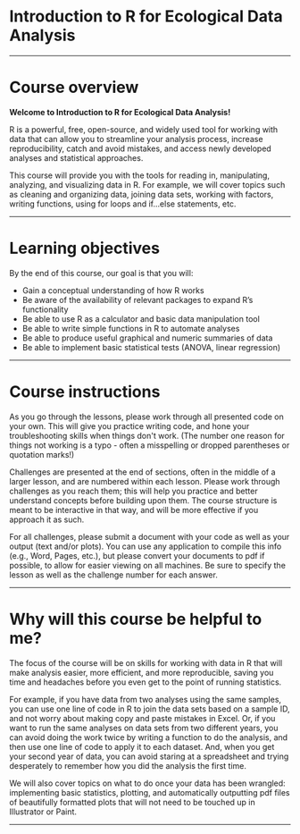 # Introduction to R for Ecological Data Analysis

___

# Course overview

**Welcome to Introduction to R for Ecological Data Analysis!**

R is a powerful, free, open-source, and widely used tool for working with data that can allow you to streamline your analysis process, increase reproducibility, catch and avoid mistakes, and access newly developed analyses and statistical approaches.  

This course will provide you with the tools for reading in, manipulating, analyzing, and visualizing data in R.  For example, we will cover topics such as cleaning and organizing data, joining data sets, working with factors, writing functions, using for loops and if…else statements, etc.

___

# Learning objectives

By the end of this course, our goal is that you will:

*	Gain a conceptual understanding of how R works
*	Be aware of the availability of relevant packages to expand R’s functionality
*	Be able to use R as a calculator and basic data manipulation tool
*	Be able to write simple functions in R to automate analyses
*	Be able to produce useful graphical and numeric summaries of data
*	Be able to implement basic statistical tests (ANOVA, linear regression)

___

# Course instructions

As you go through the lessons, please work through all presented code on your own.  This will give you practice writing code, and hone your troubleshooting skills when things don't work.  (The number one reason for things not working is a typo - often a misspelling or dropped parentheses or quotation marks!)

Challenges are presented at the end of sections, often in the middle of a larger lesson, and are numbered within each lesson.  Please work through challenges as you reach them; this will help you practice and better understand concepts before building upon them.  The course structure is meant to be interactive in that way, and will be more effective if you approach it as such.

For all challenges, please submit a document with your code as well as your output (text and/or plots).  You can use any application to compile this info (e.g., Word, Pages, etc.), but please convert your documents to pdf if possible, to allow for easier viewing on all machines.  Be sure to specify the lesson as well as the challenge number for each answer.

___

# Why will this course be helpful to me?

The focus of the course will be on skills for working with data in R that will make analysis easier, more efficient, and more reproducible, saving you time and headaches before you even get to the point of running statistics.

For example, if you have data from two analyses using the same samples, you can use one line of code in R to join the data sets based on a sample ID, and not worry about making copy and paste mistakes in Excel. Or, if you want to run the same analyses on data sets from two different years, you can avoid doing the work twice by writing a function to do the analysis, and then use one line of code to apply it to each dataset. And, when you get your second year of data, you can avoid staring at a spreadsheet and trying desperately to remember how you did the analysis the first time.

We will also cover topics on what to do once your data has been wrangled: implementing basic statistics, plotting, and automatically outputting pdf files of beautifully formatted plots that will not need to be touched up in Illustrator or Paint.

___
